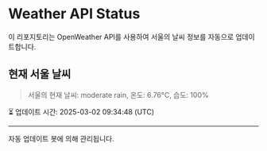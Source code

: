 
# Weather API Status

이 리포지토리는 OpenWeather API를 사용하여 서울의 날씨 정보를 자동으로 업데이트합니다.

## 현재 서울 날씨
> 서울의 현재 날씨: moderate rain, 온도: 6.76°C, 습도: 100%

⏳ 업데이트 시간: 2025-03-02 09:34:48 (UTC)

---
자동 업데이트 봇에 의해 관리됩니다.
